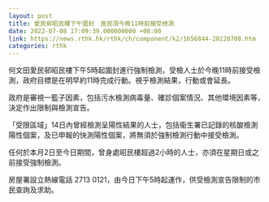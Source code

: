 ```yaml
---
layout: post
title: 愛民邨昭民樓下午圍封　居民須今晚11時前接受檢測
date: 2022-07-08 17:09:39.000000000 +08:00
link: https://news.rthk.hk/rthk/ch/component/k2/1656844-20220708.htm
categories: rthk
---
```


何文田愛民邨昭民樓下午5時起圍封進行強制檢測，受檢人士於今晚11時前接受檢測，政府目標是在明早約11時完成行動。視乎檢測結果，行動或會延長。

政府是審視一籃子因素，包括污水檢測病毒量、確診個案情況、其他環境因素等，決定作出限制與檢測宣告。

「受限區域」14日內曾經檢測呈陽性結果的人士，包括衞生署已記錄的核酸檢測陽性個案，及已申報的快測陽性個案，將無須於強制檢測行動中接受檢測。

任何於本月2日至今日期間，曾身處昭民樓超過2小時的人士，亦須在星期日或之前接受強制檢測。

房屋署設立熱線電話 2713 0121，由今日下午5時起運作，供受檢測宣告限制的市民查詢及求助。

